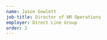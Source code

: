 ```yaml
---
name: Jason Gowlett
job-title: Director of HR Operations
employer: Direct Line Group
order: 2
---
```

